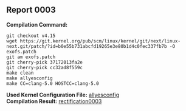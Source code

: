 ## Report 0003 #  
**Compilation Command:**  
```
git checkout v4.15  
wget https://git.kernel.org/pub/scm/linux/kernel/git/next/linux-next.git/patch/?id=b0e55b731abcfd19265e3e80b1d4c0fec337fb7b -O exofs.patch  
git am exofs.patch
git cherry-pick 37172013fa2e
git cherry-pick cc32ad8f559c
make clean
make allyesconfig
make CC=clang-5.0 HOSTCC=clang-5.0
```
**Used Kernel Configuration File:** [allyesconfig](../../../config-files/v4.15/allyesconfig)  
**Compilation Result:** [rectification0003](../../../rectification-reports/rectification0003.md)  
